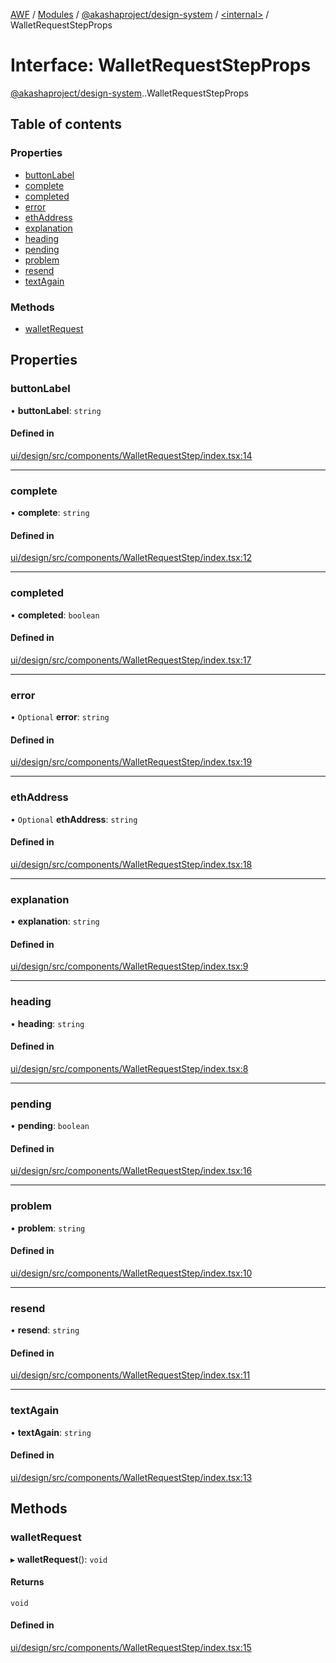 [AWF](../README.md) / [Modules](../modules.md) / [@akashaproject/design-system](../modules/akashaproject_design_system.md) / [<internal\>](../modules/akashaproject_design_system._internal_.md) / WalletRequestStepProps

# Interface: WalletRequestStepProps

[@akashaproject/design-system](../modules/akashaproject_design_system.md).[<internal>](../modules/akashaproject_design_system._internal_.md).WalletRequestStepProps

## Table of contents

### Properties

- [buttonLabel](akashaproject_design_system._internal_.WalletRequestStepProps.md#buttonlabel)
- [complete](akashaproject_design_system._internal_.WalletRequestStepProps.md#complete)
- [completed](akashaproject_design_system._internal_.WalletRequestStepProps.md#completed)
- [error](akashaproject_design_system._internal_.WalletRequestStepProps.md#error)
- [ethAddress](akashaproject_design_system._internal_.WalletRequestStepProps.md#ethaddress)
- [explanation](akashaproject_design_system._internal_.WalletRequestStepProps.md#explanation)
- [heading](akashaproject_design_system._internal_.WalletRequestStepProps.md#heading)
- [pending](akashaproject_design_system._internal_.WalletRequestStepProps.md#pending)
- [problem](akashaproject_design_system._internal_.WalletRequestStepProps.md#problem)
- [resend](akashaproject_design_system._internal_.WalletRequestStepProps.md#resend)
- [textAgain](akashaproject_design_system._internal_.WalletRequestStepProps.md#textagain)

### Methods

- [walletRequest](akashaproject_design_system._internal_.WalletRequestStepProps.md#walletrequest)

## Properties

### buttonLabel

• **buttonLabel**: `string`

#### Defined in

[ui/design/src/components/WalletRequestStep/index.tsx:14](https://github.com/AKASHAorg/akasha-world-framework/blob/d81a7246/ui/design/src/components/WalletRequestStep/index.tsx#L14)

___

### complete

• **complete**: `string`

#### Defined in

[ui/design/src/components/WalletRequestStep/index.tsx:12](https://github.com/AKASHAorg/akasha-world-framework/blob/d81a7246/ui/design/src/components/WalletRequestStep/index.tsx#L12)

___

### completed

• **completed**: `boolean`

#### Defined in

[ui/design/src/components/WalletRequestStep/index.tsx:17](https://github.com/AKASHAorg/akasha-world-framework/blob/d81a7246/ui/design/src/components/WalletRequestStep/index.tsx#L17)

___

### error

• `Optional` **error**: `string`

#### Defined in

[ui/design/src/components/WalletRequestStep/index.tsx:19](https://github.com/AKASHAorg/akasha-world-framework/blob/d81a7246/ui/design/src/components/WalletRequestStep/index.tsx#L19)

___

### ethAddress

• `Optional` **ethAddress**: `string`

#### Defined in

[ui/design/src/components/WalletRequestStep/index.tsx:18](https://github.com/AKASHAorg/akasha-world-framework/blob/d81a7246/ui/design/src/components/WalletRequestStep/index.tsx#L18)

___

### explanation

• **explanation**: `string`

#### Defined in

[ui/design/src/components/WalletRequestStep/index.tsx:9](https://github.com/AKASHAorg/akasha-world-framework/blob/d81a7246/ui/design/src/components/WalletRequestStep/index.tsx#L9)

___

### heading

• **heading**: `string`

#### Defined in

[ui/design/src/components/WalletRequestStep/index.tsx:8](https://github.com/AKASHAorg/akasha-world-framework/blob/d81a7246/ui/design/src/components/WalletRequestStep/index.tsx#L8)

___

### pending

• **pending**: `boolean`

#### Defined in

[ui/design/src/components/WalletRequestStep/index.tsx:16](https://github.com/AKASHAorg/akasha-world-framework/blob/d81a7246/ui/design/src/components/WalletRequestStep/index.tsx#L16)

___

### problem

• **problem**: `string`

#### Defined in

[ui/design/src/components/WalletRequestStep/index.tsx:10](https://github.com/AKASHAorg/akasha-world-framework/blob/d81a7246/ui/design/src/components/WalletRequestStep/index.tsx#L10)

___

### resend

• **resend**: `string`

#### Defined in

[ui/design/src/components/WalletRequestStep/index.tsx:11](https://github.com/AKASHAorg/akasha-world-framework/blob/d81a7246/ui/design/src/components/WalletRequestStep/index.tsx#L11)

___

### textAgain

• **textAgain**: `string`

#### Defined in

[ui/design/src/components/WalletRequestStep/index.tsx:13](https://github.com/AKASHAorg/akasha-world-framework/blob/d81a7246/ui/design/src/components/WalletRequestStep/index.tsx#L13)

## Methods

### walletRequest

▸ **walletRequest**(): `void`

#### Returns

`void`

#### Defined in

[ui/design/src/components/WalletRequestStep/index.tsx:15](https://github.com/AKASHAorg/akasha-world-framework/blob/d81a7246/ui/design/src/components/WalletRequestStep/index.tsx#L15)

